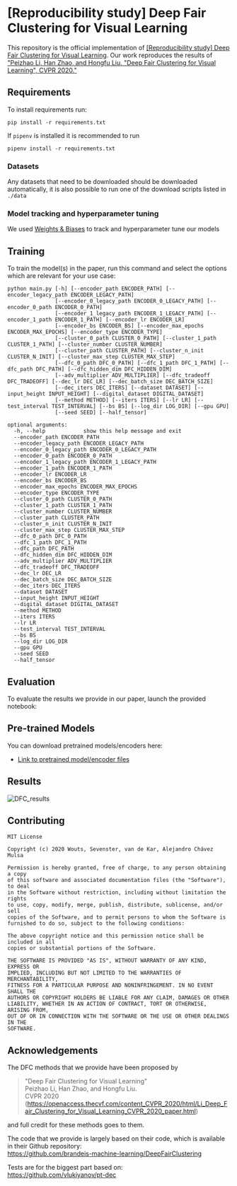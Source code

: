 # [Reproducibility study] Deep Fair Clustering for Visual Learning

This repository is the official implementation of [[Reproducibility study] Deep Fair Clustering for Visual Learning](https://openreview.net/forum?id=MhMYW2PqGSH&noteId=V4snwvjEkeh). 
Our work reproduces the results of ["Peizhao Li, Han Zhao, and Hongfu Liu. "Deep Fair Clustering for Visual Learning", CVPR 2020."](https://github.com/brandeis-machine-learning/DeepFairClustering)


## Requirements

To install requirements run:

```setup
pip install -r requirements.txt
```
If `pipenv` is installed it is recommended to run 
```setup
pipenv install -r requirements.txt
```
### Datasets
Any datasets that need to be downloaded should be downloaded automatically, it is also possible to run one of the download scripts listed in `./data`

### Model tracking and hyperparameter tuning

We used [Weights & Biases](https://wandb.ai/) to track and hyperparameter tune our models

## Training

To train the model(s) in the paper, run this command and select the options which are relevant for your use case:

```train
python main.py [-h] [--encoder_path ENCODER_PATH] [--encoder_legacy_path ENCODER_LEGACY_PATH]
               [--encoder_0_legacy_path ENCODER_0_LEGACY_PATH] [--encoder_0_path ENCODER_0_PATH]
               [--encoder_1_legacy_path ENCODER_1_LEGACY_PATH] [--encoder_1_path ENCODER_1_PATH] [--encoder_lr ENCODER_LR]
               [--encoder_bs ENCODER_BS] [--encoder_max_epochs ENCODER_MAX_EPOCHS] [--encoder_type ENCODER_TYPE]
               [--cluster_0_path CLUSTER_0_PATH] [--cluster_1_path CLUSTER_1_PATH] [--cluster_number CLUSTER_NUMBER]
               [--cluster_path CLUSTER_PATH] [--cluster_n_init CLUSTER_N_INIT] [--cluster_max_step CLUSTER_MAX_STEP]
               [--dfc_0_path DFC_0_PATH] [--dfc_1_path DFC_1_PATH] [--dfc_path DFC_PATH] [--dfc_hidden_dim DFC_HIDDEN_DIM]
               [--adv_multiplier ADV_MULTIPLIER] [--dfc_tradeoff DFC_TRADEOFF] [--dec_lr DEC_LR] [--dec_batch_size DEC_BATCH_SIZE]
               [--dec_iters DEC_ITERS] [--dataset DATASET] [--input_height INPUT_HEIGHT] [--digital_dataset DIGITAL_DATASET]
               [--method METHOD] [--iters ITERS] [--lr LR] [--test_interval TEST_INTERVAL] [--bs BS] [--log_dir LOG_DIR] [--gpu GPU]
               [--seed SEED] [--half_tensor]

optional arguments:
  -h, --help            show this help message and exit
  --encoder_path ENCODER_PATH
  --encoder_legacy_path ENCODER_LEGACY_PATH
  --encoder_0_legacy_path ENCODER_0_LEGACY_PATH
  --encoder_0_path ENCODER_0_PATH
  --encoder_1_legacy_path ENCODER_1_LEGACY_PATH
  --encoder_1_path ENCODER_1_PATH
  --encoder_lr ENCODER_LR
  --encoder_bs ENCODER_BS
  --encoder_max_epochs ENCODER_MAX_EPOCHS
  --encoder_type ENCODER_TYPE
  --cluster_0_path CLUSTER_0_PATH
  --cluster_1_path CLUSTER_1_PATH
  --cluster_number CLUSTER_NUMBER
  --cluster_path CLUSTER_PATH
  --cluster_n_init CLUSTER_N_INIT
  --cluster_max_step CLUSTER_MAX_STEP
  --dfc_0_path DFC_0_PATH
  --dfc_1_path DFC_1_PATH
  --dfc_path DFC_PATH
  --dfc_hidden_dim DFC_HIDDEN_DIM
  --adv_multiplier ADV_MULTIPLIER
  --dfc_tradeoff DFC_TRADEOFF
  --dec_lr DEC_LR
  --dec_batch_size DEC_BATCH_SIZE
  --dec_iters DEC_ITERS
  --dataset DATASET
  --input_height INPUT_HEIGHT
  --digital_dataset DIGITAL_DATASET
  --method METHOD
  --iters ITERS
  --lr LR
  --test_interval TEST_INTERVAL
  --bs BS
  --log_dir LOG_DIR
  --gpu GPU
  --seed SEED
  --half_tensor
```

## Evaluation

To evaluate the results we provide in our paper, launch the provided notebook:

## Pre-trained Models

You can download pretrained models/encoders here:

- [Link to pretrained model/encoder files](https://amsuni-my.sharepoint.com/:f:/g/personal/rodrigo_alejandro_chavez_mulsa_student_uva_nl/ErT0dJvR5whBpwrHFsVmWRsBMFWct2DZst8oN3OL1lp__A)

## Results

![DFC_results](https://user-images.githubusercontent.com/10004251/111918830-44895100-8a87-11eb-9994-13f037ff55ce.png)

## Contributing

```text
MIT License

Copyright (c) 2020 Wouts, Sevenster, van de Kar, Alejandro Chávez Mulsa

Permission is hereby granted, free of charge, to any person obtaining a copy
of this software and associated documentation files (the "Software"), to deal
in the Software without restriction, including without limitation the rights
to use, copy, modify, merge, publish, distribute, sublicense, and/or sell
copies of the Software, and to permit persons to whom the Software is
furnished to do so, subject to the following conditions:

The above copyright notice and this permission notice shall be included in all
copies or substantial portions of the Software.

THE SOFTWARE IS PROVIDED "AS IS", WITHOUT WARRANTY OF ANY KIND, EXPRESS OR
IMPLIED, INCLUDING BUT NOT LIMITED TO THE WARRANTIES OF MERCHANTABILITY,
FITNESS FOR A PARTICULAR PURPOSE AND NONINFRINGEMENT. IN NO EVENT SHALL THE
AUTHORS OR COPYRIGHT HOLDERS BE LIABLE FOR ANY CLAIM, DAMAGES OR OTHER
LIABILITY, WHETHER IN AN ACTION OF CONTRACT, TORT OR OTHERWISE, ARISING FROM,
OUT OF OR IN CONNECTION WITH THE SOFTWARE OR THE USE OR OTHER DEALINGS IN THE
SOFTWARE.
```

## Acknowledgements

The DFC methods that we provide have been proposed by 

> "Deep Fair Clustering for Visual Learning" \
> Peizhao Li, Han Zhao, and Hongfu Liu.  
> CVPR 2020 (https://openaccess.thecvf.com/content_CVPR_2020/html/Li_Deep_Fair_Clustering_for_Visual_Learning_CVPR_2020_paper.html)

and full credit for these methods goes to them.

The code that we provide is largely based on their code, which is available in their Github repository: \
https://github.com/brandeis-machine-learning/DeepFairClustering

Tests are for the biggest part based on: \
https://github.com/vlukiyanov/pt-dec
